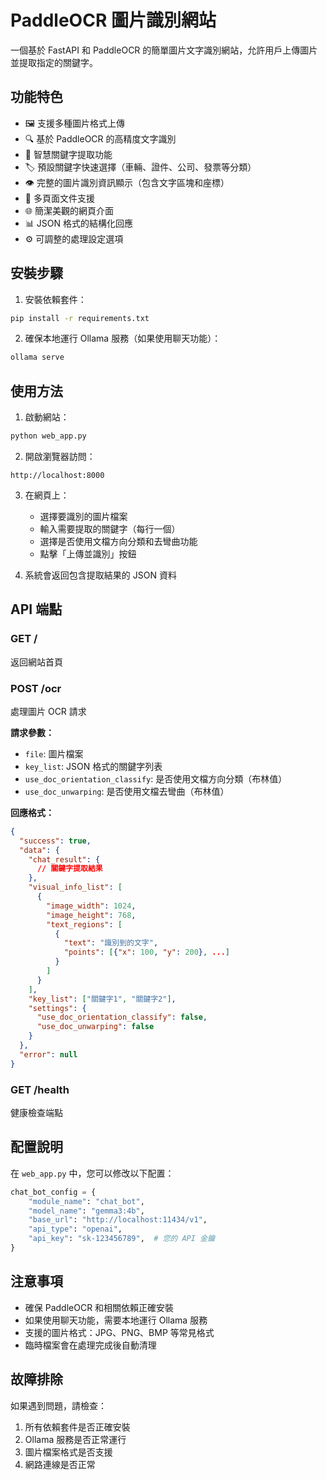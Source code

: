 # PaddleOCR 圖片識別網站

一個基於 FastAPI 和 PaddleOCR 的簡單圖片文字識別網站，允許用戶上傳圖片並提取指定的關鍵字。

## 功能特色

- 🖼️ 支援多種圖片格式上傳
- 🔍 基於 PaddleOCR 的高精度文字識別
- 💬 智慧關鍵字提取功能
- 🏷️ 預設關鍵字快速選擇（車輛、證件、公司、發票等分類）
- 👁️ 完整的圖片識別資訊顯示（包含文字區塊和座標）
- 📄 多頁面文件支援
- 🌐 簡潔美觀的網頁介面
- 📊 JSON 格式的結構化回應
- ⚙️ 可調整的處理設定選項

## 安裝步驟

1. 安裝依賴套件：
```bash
pip install -r requirements.txt
```

2. 確保本地運行 Ollama 服務（如果使用聊天功能）：
```bash
ollama serve
```

## 使用方法

1. 啟動網站：
```bash
python web_app.py
```

2. 開啟瀏覽器訪問：
```
http://localhost:8000
```

3. 在網頁上：
   - 選擇要識別的圖片檔案
   - 輸入需要提取的關鍵字（每行一個）
   - 選擇是否使用文檔方向分類和去彎曲功能
   - 點擊「上傳並識別」按鈕

4. 系統會返回包含提取結果的 JSON 資料

## API 端點

### GET /
返回網站首頁

### POST /ocr
處理圖片 OCR 請求

**請求參數：**
- `file`: 圖片檔案
- `key_list`: JSON 格式的關鍵字列表
- `use_doc_orientation_classify`: 是否使用文檔方向分類（布林值）
- `use_doc_unwarping`: 是否使用文檔去彎曲（布林值）

**回應格式：**
```json
{
  "success": true,
  "data": {
    "chat_result": {
      // 關鍵字提取結果
    },
    "visual_info_list": [
      {
        "image_width": 1024,
        "image_height": 768,
        "text_regions": [
          {
            "text": "識別到的文字",
            "points": [{"x": 100, "y": 200}, ...]
          }
        ]
      }
    ],
    "key_list": ["關鍵字1", "關鍵字2"],
    "settings": {
      "use_doc_orientation_classify": false,
      "use_doc_unwarping": false
    }
  },
  "error": null
}
```

### GET /health
健康檢查端點

## 配置說明

在 `web_app.py` 中，您可以修改以下配置：

```python
chat_bot_config = {
    "module_name": "chat_bot",
    "model_name": "gemma3:4b",
    "base_url": "http://localhost:11434/v1",
    "api_type": "openai",
    "api_key": "sk-123456789",  # 您的 API 金鑰
}
```

## 注意事項

- 確保 PaddleOCR 和相關依賴正確安裝
- 如果使用聊天功能，需要本地運行 Ollama 服務
- 支援的圖片格式：JPG、PNG、BMP 等常見格式
- 臨時檔案會在處理完成後自動清理

## 故障排除

如果遇到問題，請檢查：
1. 所有依賴套件是否正確安裝
2. Ollama 服務是否正常運行
3. 圖片檔案格式是否支援
4. 網路連線是否正常
